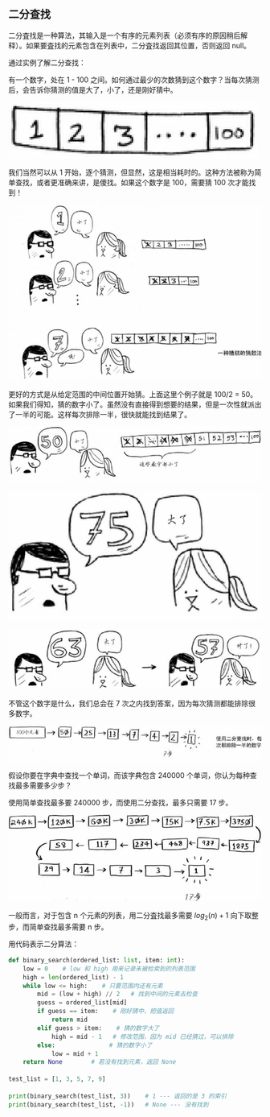 ## 二分查找

二分査找是一种算法，其输入是一个有序的元素列表（必须有序的原因稍后解释）。如果要査找的元素包含在列表中，二分査找返回其位置，否则返回 null。

通过实例了解二分查找：

有一个数字，处在 1 - 100 之间。如何通过最少的次数猜到这个数字？当每次猜测后，会告诉你猜测的值是大了，小了，还是刚好猜中。

![1582179780099](grokking-algorithms-binary-search.assets/1582179780099.png)

我们当然可以从 1 开始，逐个猜测，但显然，这是相当耗时的。这种方法被称为简单查找，或者更准确来讲，是傻找。如果这个数字是 100，需要猜 100 次才能找到！

![1582179890908](grokking-algorithms-binary-search.assets/1582179890908.png)

更好的方式是从给定范围的中间位置开始猜。上面这里个例子就是 100/2 = 50。如果我们得知，猜的数字小了。虽然没有直接得到想要的结果，但是一次性就派出了一半的可能。这样每次排除一半，很快就能找到结果了。

![1582180058952](grokking-algorithms-binary-search.assets/1582180058952.png)

![1582180080678](grokking-algorithms-binary-search.assets/1582180080678.png)

![1582180090959](grokking-algorithms-binary-search.assets/1582180090959.png)

不管这个数字是什么，我们总会在 7 次之内找到答案，因为每次猜测都能排除很多数字。

![1582180155465](grokking-algorithms-binary-search.assets/1582180155465.png)

假设你要在字典中查找一个单词，而该字典包含 240000 个单词，你认为每种查找最多需要多少步？

使用简单查找最多要 240000 步，而使用二分查找，最多只需要 17 步。

![1582180545528](grokking-algorithms-binary-search.assets/1582180545528.png)

一般而言，对于包含 n 个元素的列表，用二分査找最多需要 $log_2(n) + 1$ 向下取整步，而简单查找最多需要 n 步。

用代码表示二分算法：

```python
def binary_search(ordered_list: list, item: int):
    low = 0    # low 和 high 用来记录未被检索到的列表范围
    high = len(ordered_list) - 1
    while low <= high:    # 只要范围内还有元素
        mid = (low + high) // 2   # 找到中间的元素去检查
        guess = ordered_list[mid]
        if guess == item:    # 刚好猜中，把值返回
            return mid
        elif guess > item:    # 猜的数字大了
            high = mid - 1   # 修改范围，因为 mid 已经猜过，可以排除
        else:               # 猜的数字小了
            low = mid + 1
    return None        # 若没有找到元素，返回 None

test_list = [1, 3, 5, 7, 9]

print(binary_search(test_list, 3))    # 1 --- 返回的是 3 的索引
print(binary_search(test_list, -1))   # None --- 没有找到
```

